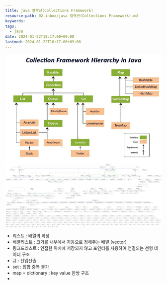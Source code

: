 ```yaml
---
title: java 컬렉션(Collections Framework)
resource-path: 02.inbox/java 컬렉션(Collections Framework).md
keywords:
tags:
  - java
date: 2024-01-22T18:17:00+09:00
lastmod: 2024-01-22T18:17:00+09:00
---
```

![Pasted image 20240122181734](../08.media/20240122181734.jpeg)
![Pasted image 20240206060503](../08.media/20240206060503.svg)

- 리스트 : 배열의 확장
- 배열리스트 : 크기를 내부에서 자동으로 정해주는 배열 (vector)
- 링크드리스트 : 인접한 위치에 저장되지 않고 포인터를 사용하여 연결되는 선형 데이터 구조
- 큐 : 선입선출
- set : 집합 중복 불가
- map = dictionary : key value 한쌍 구조
- 